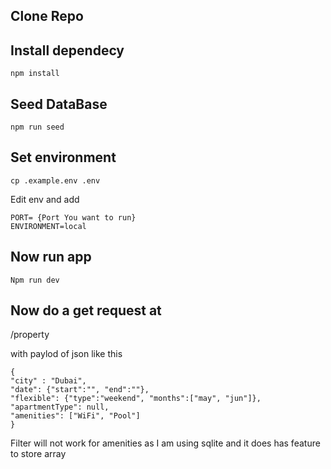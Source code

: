 ## Clone Repo

## Install dependecy
``` npm install ```

## Seed DataBase
 
``` npm run seed ```

## Set environment 

``` cp .example.env .env ``` 

Edit env and add 
```
PORT= {Port You want to run}
ENVIRONMENT=local

```

## Now run app 

```
Npm run dev
```
## Now do a get request at 
/property

with paylod of json
like this
```
{
"city" : "Dubai",
"date": {"start":"", "end":""},
"flexible": {"type":"weekend", "months":["may", "jun"]},
"apartmentType": null,
"amenities": ["WiFi", "Pool"]
}
```

Filter will not work for amenities as I am using sqlite and it does has feature to store array



